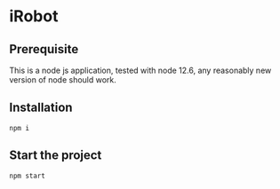 # iRobot

## Prerequisite

This is a node js application, tested with node 12.6, any reasonably new version of node should work.

## Installation

`npm i`

## Start the project

`npm start`